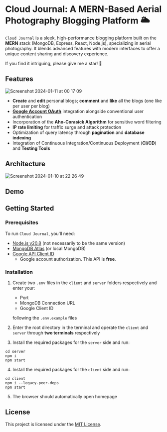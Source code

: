 # Cloud Journal: A MERN-Based Aerial Photography Blogging Platform 🌥️

`Cloud Journal` is a sleek, high-performance blogging platform built on the **MERN** stack (MongoDB, Express, React, Node.js), specializing in aerial photography. It blends advanced features with modern interfaces to offer a unique content sharing and discovery experience.

If you find it intriguing, please give me a star! 🌟

Features
--------

![Screenshot 2024-01-11 at 00 17 09](https://github.com/Wilson-ZheLin/CloudJournal-MERN/assets/145169519/378335ee-ede7-44eb-bfe3-5475133203c5)

* **Create** and **edit** personal blogs; **comment** and **like** all the blogs (one like per user per blog)
* [**Google Account OAuth**](https://console.cloud.google.com/apis) integration alongside conventional user authentication
* Incorporation of the **Aho-Corasick Algorithm** for sensitive word filtering
* **IP rate limiting** for traffic surge and attack protection
* Optimization of query latency through **pagination** and **database indexing**
* Integration of Continuous Integration/Continuous Deployment (**CI/CD**) and **Testing Tools**

Architecture
------------

![Screenshot 2024-01-10 at 22 26 49](https://github.com/Wilson-ZheLin/CloudJournal-MERN/assets/145169519/dc175b84-8f91-4481-b5a8-2fed7bb2c103)

Demo
----



Getting Started
---------------

### Prerequisites
To run `Cloud Journal`, you'll need:
* [Node.js v20.8](https://nodejs.org/en) (not necessarily to be the same version)
* [MongoDB Atlas](https://www.mongodb.com/atlas/database) (or local MongoDB)
* [Google API Client ID](https://console.cloud.google.com/apis)
  * Google account authorization. This API is **free**.

### Installation
1. Create two `.env` files in the `client` and `server` folders respectively and enter your:
    * Port
    * MongoDB Connection URL
    * Google Client ID

   following the `.env.example` files

2. Enter the root directory in the terminal and operate the `client` and `server` through **two terminals** respectively

3. Install the required packages for the `server` side and run:

```
cd server
npm i
npm start
```

4. Install the required packages for the `client` side and run:

```
cd client
npm i --legacy-peer-deps
npm start
```

5. The browser should automatically open homepage

License
-------

This project is licensed under the [MIT License](./LICENSE).
